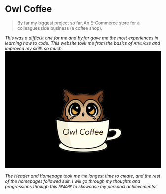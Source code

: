 # Owl Coffee
> By far my biggest project so far.
> An E-Commerce store for a colleagues side business (a coffee shop).
>
*This was a difficult one for me and by far gave me the most experiences in learning how to code. This website took me from the basics of `HTML`/`CSS` and improved my skills so much.*
![Coffee Logo; created by graphic designer, and my friend, JoeyMochii](/media/logo.jpg)

*The Header and Homepage took me the longest time to create, and the rest of the homepages followed suit. I will go through my thoughts and progressions through this `README` to showcase my personal achievements!*
